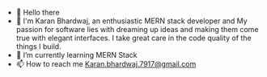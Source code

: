- 👋 Hello there 
- 👀  I'm Karan Bhardwaj, an enthusiastic  MERN stack developer and  My passion for software lies with dreaming up ideas and making them come true with elegant interfaces. I take great care in the code quality of the things I build.
- 🌱 I’m currently learning MERN Stack
- 📫 How to reach me Karan.bhardwaj.7917@gmail.com


